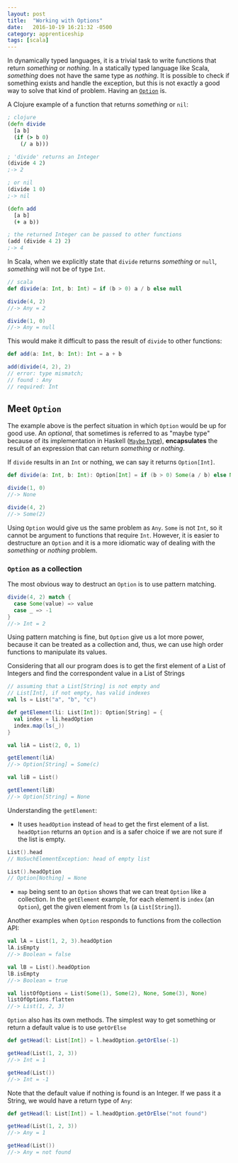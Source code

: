 ```yaml
---
layout: post
title:  "Working with Options"
date:   2016-10-19 16:21:32 -0500
category: apprenticeship
tags: [scala]
---
```


In dynamically typed languages, it is a trivial task to write functions that return *something* or *nothing*. In a statically typed language like Scala, *something* does not have the same type as *nothing*. It is possible to check if something exists and handle the exception, but this is not exactly a good way to solve that kind of problem. Having an [`Option`](http://www.scala-lang.org/api/2.11.8/index.html#scala.Option) is. <!--more-->

A Clojure example of a function that returns *something* or `nil`:

```clojure
; clojure
(defn divide
  [a b]
  (if (> b 0)
    (/ a b)))

; 'divide' returns an Integer
(divide 4 2)
;-> 2

; or nil
(divide 1 0)
;-> nil

(defn add
  [a b]
  (+ a b))

; the returned Integer can be passed to other functions
(add (divide 4 2) 2)
;-> 4
```

In Scala, when we explicitly state that `divide` returns *something* or `null`, *something* will not be of type `Int`.

```scala
// scala
def divide(a: Int, b: Int) = if (b > 0) a / b else null

divide(4, 2)
//-> Any = 2

divide(1, 0)
//-> Any = null
```

This would make it difficult to pass the result of `divide` to other functions:

```scala
def add(a: Int, b: Int): Int = a + b

add(divide(4, 2), 2)
// error: type mismatch;
// found : Any
// required: Int
```

## Meet `Option`

The example above is the perfect situation in which `Option` would be up for good use. An *optional*, that sometimes is referred to as "maybe type" because of its implementation in Haskell ([`Maybe` type](https://hackage.haskell.org/package/base-4.9.0.0/docs/Data-Maybe.html)), **encapsulates** the result of an expression that can return *something* or *nothing*.

If `divide` results in an `Int` or nothing, we can say it returns `Option[Int]`.

```scala
def divide(a: Int, b: Int): Option[Int] = if (b > 0) Some(a / b) else None

divide(1, 0)
//-> None

divide(4, 2)
//-> Some(2)
```

Using `Option` would give us the same problem as `Any`. `Some` is not `Int`, so it cannot be argument to functions that require `Int`. However, it is easier to destructure an `Option` and it is a more idiomatic way of dealing with the *something* or *nothing* problem.

### `Option` as a collection

The most obvious way to destruct an `Option` is to use pattern matching.

```scala
divide(4, 2) match {
  case Some(value) => value
  case _ => -1
}
//-> Int = 2
```

Using pattern matching is fine, but `Option` give us a lot more power, because it can be treated as a collection and, thus, we can use high order functions to manipulate its values.

Considering that all our program does is to get the first element of a List of Integers and find the correspondent value in a List of Strings

```scala
// assuming that a List[String] is not empty and
// List[Int], if not empty, has valid indexes
val ls = List("a", "b", "c")

def getElement(li: List[Int]): Option[String] = {
  val index = li.headOption
  index.map(ls(_))
}

val liA = List(2, 0, 1)

getElement(liA)
//-> Option[String] = Some(c)

val liB = List()

getElement(liB)
//-> Option[String] = None
```

Understanding the `getElement`:

* It uses `headOption` instead of `head` to get the first element of a list. `headOption` returns an `Option` and is a safer choice if we are not sure if the list is empty.

```scala
List().head
// NoSuchElementException: head of empty list

List().headOption
// Option[Nothing] = None
```

* `map` being sent to an `Option` shows that we can treat `Option` like a collection. In the `getElement` example, for each element is `index` (an `Option`), get the given element from `ls` (a `List[String]`).

Another examples when `Option` responds to functions from the collection API:

```scala
val lA = List(1, 2, 3).headOption
lA.isEmpty
//-> Boolean = false

val lB = List().headOption
lB.isEmpty
//-> Boolean = true

val listOfOptions = List(Some(1), Some(2), None, Some(3), None)
listOfOptions.flatten
//-> List(1, 2, 3)
```

`Option` also has its own methods. The simplest way to get something or return a default value is to use `getOrElse`

```scala
def getHead(l: List[Int]) = l.headOption.getOrElse(-1)

getHead(List(1, 2, 3))
//-> Int = 1

getHead(List())
//-> Int = -1
```

Note that the default value if nothing is found is an Integer. If we pass it a String, we would have a return type of `Any`:

```scala
def getHead(l: List[Int]) = l.headOption.getOrElse("not found")

getHead(List(1, 2, 3))
//-> Any = 1

getHead(List())
//-> Any = not found
```
